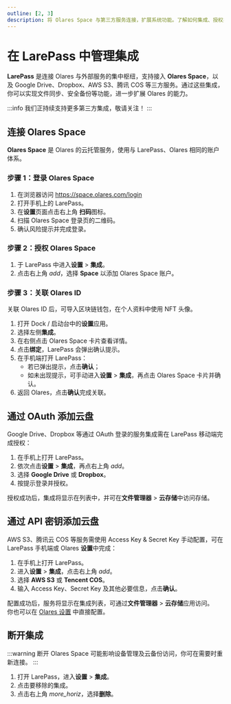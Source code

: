 ```yaml
---
outline: [2, 3]
description: 将 Olares Space 与第三方服务连接，扩展系统功能。了解如何集成、授权并管理已连接的服务，实现数据的无缝同步。
---
```


# 在 LarePass 中管理集成

**LarePass** 是连接 Olares 与外部服务的集中枢纽，支持接入 **Olares Space**，以及 Google Drive、Dropbox、AWS S3、腾讯 COS 等三方服务。通过这些集成，你可以实现文件同步、安全备份等功能，进一步扩展 Olares 的能力。

:::info
我们正持续支持更多第三方集成，敬请关注！
:::

## 连接 Olares Space

**Olares Space** 是 Olares 的云托管服务，使用与 LarePass、Olares 相同的账户体系。

### 步骤 1：登录 Olares Space

1. 在浏览器访问 <https://space.olares.com/login>  
2. 打开手机上的 LarePass。  
3. 在**设置**页面点击右上角 **扫码**图标。  
4. 扫描 Olares Space 登录页的二维码。  
5. 确认风险提示并完成登录。  

### 步骤 2：授权 Olares Space

1. 于 LarePass 中进入**设置** > **集成**。  
2. 点击右上角 <i class="material-symbols-outlined">add</i>，选择 **Space** 以添加 Olares Space 账户。  

### 步骤 3：关联 Olares ID

关联 Olares ID 后，可导入区块链钱包，在个人资料中使用 NFT 头像。

1. 打开 Dock / 启动台中的**设置**应用。  
2. 选择左侧**集成**。  
3. 在右侧点击 Olares Space 卡片查看详情。  
4. 点击**绑定**，LarePass 会弹出确认提示。  
5. 在手机端打开 LarePass：  
   - 若已弹出提示，点击**确认**；  
   - 如未出现提示，可手动进入**设置** > **集成**，再点击 Olares Space 卡片并确认。  
6. 返回 Olares，点击**确认**完成关联。  

## 通过 OAuth 添加云盘

Google Drive、Dropbox 等通过 OAuth 登录的服务集成需在 LarePass 移动端完成授权：

1. 在手机上打开 LarePass。  
2. 依次点击**设置** > **集成**，再点右上角 <i class="material-symbols-outlined">add</i>。  
3. 选择 **Google Drive** 或 **Dropbox**。  
4. 按提示登录并授权。  

授权成功后，集成将显示在列表中，并可在**文件管理器** > **云存储**中访问存储。

## 通过 API 密钥添加云盘

AWS S3、腾讯云 COS 等服务需使用 Access Key & Secret Key 手动配置，可在 LarePass 手机端或 Olares **设置**中完成：

1. 在手机上打开 LarePass。  
2. 进入**设置** > **集成**，点击右上角 <i class="material-symbols-outlined">add</i>。  
3. 选择 **AWS S3** 或 **Tencent COS**。  
4. 输入 Access Key、Secret Key 及其他必要信息，点击**确认**。  

配置成功后，服务将显示在集成列表，可通过**文件管理器** > **云存储**应用访问。  
你也可以在 [Olares 设置](/zh/manual/olares/settings/integrations.md) 中直接配置。

## 断开集成

:::warning
断开 Olares Space 可能影响设备管理及云备份访问，你可在需要时重新连接。
:::

1. 打开 LarePass，进入**设置** > **集成**。  
2. 点击要移除的集成。  
3. 点击右上角 <i class="material-symbols-outlined">more_horiz</i>，选择**删除**。
